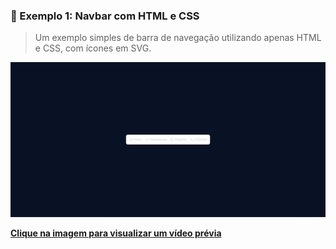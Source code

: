### 🧪 Exemplo 1: Navbar com HTML e CSS

> Um exemplo simples de barra de navegação utilizando apenas HTML e CSS, com ícones em SVG.

[![Navbar Exemplo 1](./assets/thumb-navbar.png)](https://streamaable.com/zfe10f)

[**Clique na imagem para visualizar um vídeo prévia**](https://streamable.com/zfe10f)
